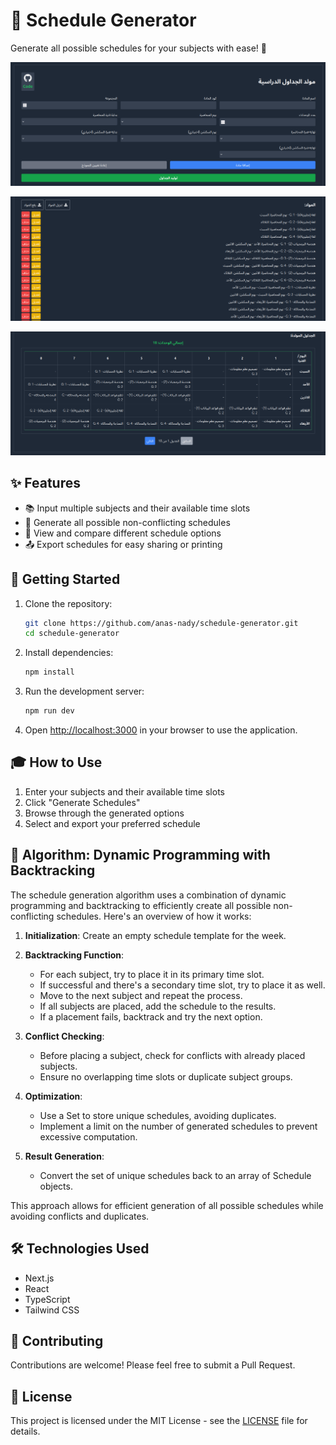 # 📅 Schedule Generator

Generate all possible schedules for your subjects with ease! 🚀

![Schedule Generator Screenshot 1](./screenshots/1.png)

![Schedule Generator Screenshot 1](./screenshots/2.png)

![Schedule Generator Screenshot 2](./screenshots/3.png)

## ✨ Features

- 📚 Input multiple subjects and their available time slots
- 🧮 Generate all possible non-conflicting schedules
- 👀 View and compare different schedule options
- 📤 Export schedules for easy sharing or printing

## 🚀 Getting Started

1. Clone the repository:

   ```bash
   git clone https://github.com/anas-nady/schedule-generator.git
   cd schedule-generator
   ```

2. Install dependencies:

   ```bash
   npm install
   ```

3. Run the development server:

   ```bash
   npm run dev
   ```

4. Open [http://localhost:3000](http://localhost:3000) in your browser to use the application.

## 🎓 How to Use

1. Enter your subjects and their available time slots
2. Click "Generate Schedules"
3. Browse through the generated options
4. Select and export your preferred schedule

## 🧠 Algorithm: Dynamic Programming with Backtracking

The schedule generation algorithm uses a combination of dynamic programming and backtracking to efficiently create all possible non-conflicting schedules. Here's an overview of how it works:

1. **Initialization**: Create an empty schedule template for the week.

2. **Backtracking Function**:

   - For each subject, try to place it in its primary time slot.
   - If successful and there's a secondary time slot, try to place it as well.
   - Move to the next subject and repeat the process.
   - If all subjects are placed, add the schedule to the results.
   - If a placement fails, backtrack and try the next option.

3. **Conflict Checking**:

   - Before placing a subject, check for conflicts with already placed subjects.
   - Ensure no overlapping time slots or duplicate subject groups.

4. **Optimization**:

   - Use a Set to store unique schedules, avoiding duplicates.
   - Implement a limit on the number of generated schedules to prevent excessive computation.

5. **Result Generation**:
   - Convert the set of unique schedules back to an array of Schedule objects.

This approach allows for efficient generation of all possible schedules while avoiding conflicts and duplicates.

## 🛠️ Technologies Used

- Next.js
- React
- TypeScript
- Tailwind CSS

## 🤝 Contributing

Contributions are welcome! Please feel free to submit a Pull Request.

## 📄 License

This project is licensed under the MIT License - see the [LICENSE](LICENSE) file for details.
